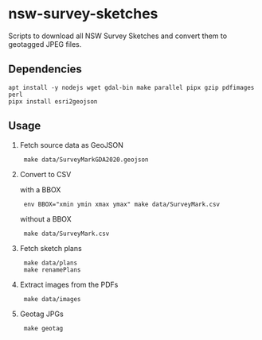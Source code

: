 # nsw-survey-sketches

Scripts to download all NSW Survey Sketches and convert them to geotagged JPEG files.

## Dependencies

    apt install -y nodejs wget gdal-bin make parallel pipx gzip pdfimages perl
    pipx install esri2geojson

## Usage

1. Fetch source data as GeoJSON

        make data/SurveyMarkGDA2020.geojson

2. Convert to CSV

   with a BBOX

        env BBOX="xmin ymin xmax ymax" make data/SurveyMark.csv

    without a BBOX

        make data/SurveyMark.csv

4. Fetch sketch plans

        make data/plans
        make renamePlans

5. Extract images from the PDFs

        make data/images

6. Geotag JPGs

        make geotag
